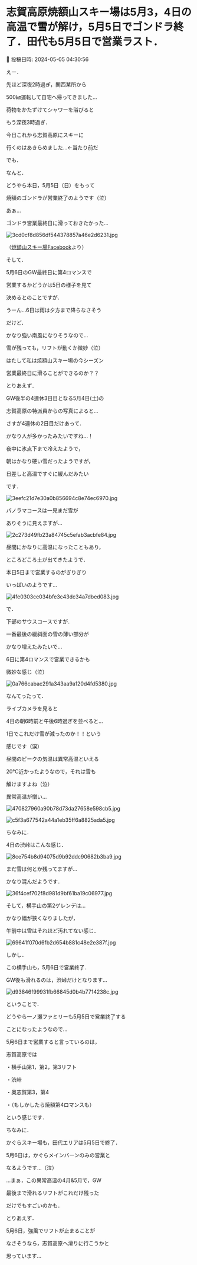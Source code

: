 # 志賀高原焼額山スキー場は5月3，4日の高温で雪が解け，5月5日でゴンドラ終了．田代も5月5日で営業ラスト．

📅 投稿日時: 2024-05-05 04:30:56

えー．


先ほど深夜2時過ぎ，関西某所から


500㎞運転して自宅へ帰ってきました…





荷物をかたずけてシャワーを浴びると


もう深夜3時過ぎ．


今日これから志賀高原にスキーに


行くのはあきらめました…←当たり前だ





でも．


なんと．


どうやら本日，5月5日（日）をもって


焼額のゴンドラが営業終了のようです（泣）


あぁ…


ゴンドラ営業最終日に滑っておきたかった…







![3cd0cf8d856df544378857a46e2d6231.jpg](images/3cd0cf8d856df544378857a46e2d6231.jpg)




（[焼額山スキー場Facebook](https://www.facebook.com/yakebitaiyama/posts/pfbid0PAs2mqjpjnVvd69tXCDHAWk6bfSd4UKzMFfrihxxaPcQRV3oS189J5cPP1ex3BBtl)より）





そして．


5月6日のGW最終日に第4ロマンスで


営業するかどうかは5日の様子を見て


決めるとのことですが．





うーん…6日は雨は夕方まで降らなさそう


だけど．


かなり強い南風になりそうなので…


雪が残っても，リフトが動くか微妙（泣）





はたして私は焼額山スキー場の今シーズン


営業最終日に滑ることができるのか？？





とりあえず．


GW後半の4連休3日目となる5月4日(土)の


志賀高原の特派員からの写真によると…





さすが4連休の2日目だけあって．


かなり人が多かったみたいですね…！


夜中に氷点下まで冷えたようで，


朝はかなり硬い雪だったようですが，


日差しと高温ですぐに緩んだみたい


です．




![3eefc21d7e30a0b856694c8e74ec6970.jpg](images/3eefc21d7e30a0b856694c8e74ec6970.jpg)







パノラマコースは一見まだ雪が


ありそうに見えますが…




![2c273d49fb23a84745c5efab3acbfe84.jpg](images/2c273d49fb23a84745c5efab3acbfe84.jpg)







昼間にかなりに高温になったこともあり，


ところどころ土が出てきたようで．


本日5日まで営業するのがぎりぎり


いっぱいのようです…




![4fe0303ce034bfe3c43dc34a7dbed083.jpg](images/4fe0303ce034bfe3c43dc34a7dbed083.jpg)







で．


下部のサウスコースですが．


一番最後の緩斜面の雪の薄い部分が


かなり増えたみたいで…


6日に第4ロマンスで営業できるかも


微妙な感じ（泣）




![0a766cabac291a343aa9a120d4fd5380.jpg](images/0a766cabac291a343aa9a120d4fd5380.jpg)







なんてったって．


ライブカメラを見ると


4日の朝6時前と午後6時過ぎを並べると…


1日でこれだけ雪が減ったのか！！という


感じです（涙）


昼間のピークの気温は異常高温といえる


20℃近かったようなので，それは雪も


解けますよね（泣）


異常高温が憎い…




![470827960a90b78d73da27658e598cb5.jpg](images/470827960a90b78d73da27658e598cb5.jpg)



![c5f3a677542a44a1eb35ff6a8825ada5.jpg](images/c5f3a677542a44a1eb35ff6a8825ada5.jpg)







ちなみに．


4日の渋峠はこんな感じ．




![8ce754b8d94075d9b92ddc90682b3ba9.jpg](images/8ce754b8d94075d9b92ddc90682b3ba9.jpg)







まだ雪は何とか残ってますが…


かなり混んだようです．




![36f4cef702f8d981d9bf61ba19c06977.jpg](images/36f4cef702f8d981d9bf61ba19c06977.jpg)







そして，横手山の第2ゲレンデは…


かなり幅が狭くなりましたが，


午前中は雪はそれほど汚れてない感じ．




![69641f070d6fb2d654b881c48e2e387f.jpg](images/69641f070d6fb2d654b881c48e2e387f.jpg)







しかし．


この横手山も，5月6日で営業終了．


GW後も滑れるのは，渋峠だけとなります…




![d93846f99931fb66845d0b4b7714238c.jpg](images/d93846f99931fb66845d0b4b7714238c.jpg)







ということで．


どうやら一ノ瀬ファミリーも5月5日で営業終了する


ことになったようなので…





5月6日まで営業すると言っているのは，


志賀高原では


・横手山第1，第2，第3リフト


・渋峠


・奥志賀第3，第4


・（もしかしたら焼額第4ロマンスも）


という感じです．





ちなみに．


かぐらスキー場も，田代エリアは5月5日で終了．


5月6日は，かぐらメインバーンのみの営業と


なるようです…（泣）





…まぁ，この異常高温の4月&5月で，GW


最後まで滑れるリフトがこれだけ残った


だけでもすごいのかも．





とりあえず．


5月6日，強風でリフトが止まることが


なさそうなら，志賀高原へ滑りに行こうかと


思っています…
